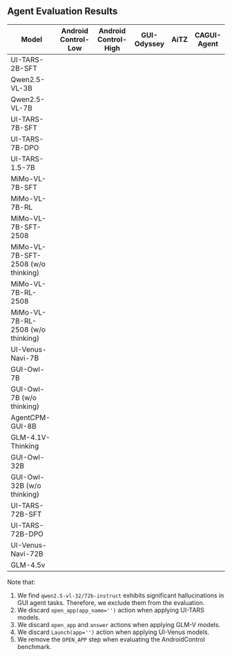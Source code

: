 ## Agent Evaluation Results

| Model                              | Android Control-Low | Android Control-High | GUI-Odyssey | AiTZ | CAGUI-Agent |
|------------------------------------|---------------------|----------------------|-------------|------|-------------|
| UI-TARS-2B-SFT                     |                     |                      |             |      |             |
| Qwen2.5-VL-3B                      |                     |                      |             |      |             |
| Qwen2.5-VL-7B                      |                     |                      |             |      |             |
| UI-TARS-7B-SFT                     |                     |                      |             |      |             |
| UI-TARS-7B-DPO                     |                     |                      |             |      |             |
| UI-TARS-1.5-7B                     |                     |                      |             |      |             |
| MiMo-VL-7B-SFT                     |                     |                      |             |      |             |
| MiMo-VL-7B-RL                      |                     |                      |             |      |             |
| MiMo-VL-7B-SFT-2508                |                     |                      |             |      |             |
| MiMo-VL-7B-SFT-2508 (w/o thinking) |                     |                      |             |      |             |
| MiMo-VL-7B-RL-2508                 |                     |                      |             |      |             |
| MiMo-VL-7B-RL-2508 (w/o thinking)  |                     |                      |             |      |             |
| UI-Venus-Navi-7B                   |                     |                      |             |      |             |
| GUI-Owl-7B                         |                     |                      |             |      |             |
| GUI-Owl-7B (w/o thinking)          |                     |                      |             |      |             |
| AgentCPM-GUI-8B                    |                     |                      |             |      |             |
| GLM-4.1V-Thinking                  |                     |                      |             |      |             |
| GUI-Owl-32B                        |                     |                      |             |      |             |
| GUI-Owl-32B (w/o thinking)         |                     |                      |             |      |             |
| UI-TARS-72B-SFT                    |                     |                      |             |      |             |
| UI-TARS-72B-DPO                    |                     |                      |             |      |             |
| UI-Venus-Navi-72B                  |                     |                      |             |      |             |
| GLM-4.5v                           |                     |                      |             |      |             |

Note that:
1. We find `qwen2.5-vl-32/72b-instruct` exhibits significant hallucinations in GUI agent tasks. Therefore, we exclude them from the evaluation.
2. We discard `open_app(app_name='')` action when applying UI-TARS models.
3. We discard `open_app` and `answer` actions when applying GLM-V models.
4. We discard `Launch(app='')` action when applying UI-Venus models.
5. We remove the `OPEN_APP` step when evaluating the AndroidControl benchmark.
